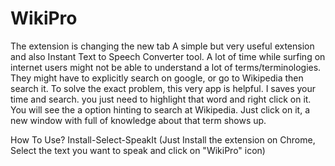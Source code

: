 # WikiPro
The extension is changing the new tab
A simple but very useful extension and also Instant Text to Speech Converter tool. A lot of time while surfing on internet users might not be able to understand a lot
of terms/terminologies. They might have to explicitly search on google, or go to Wikipedia then search it. To solve the exact problem, this very app is helpful. I saves
your time and search. you just need to highlight that word and right click on it. You will see the a option hinting to search at Wikipedia. Just click on it, a new window
with full of knowledge about that term shows up.


How To Use? 
Install-Select-SpeakIt
(Just Install the extension on Chrome, Select the text you want to speak and click on "WikiPro" icon)
